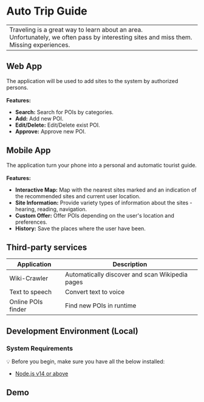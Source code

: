 # Auto Trip Guide
<table>
<tr>
<td>
Traveling is a great way to learn about an area.  <br />
Unfortunately, we often pass by interesting sites and miss them. Missing experiences.
</td>
</tr>
</table>

## Web App
The application will be used to add sites to the system by authorized persons. <br /><br />
**Features:**
* **Search:** Search for POIs by categories.
* **Add:** Add new POI.
* **Edit/Delete:** Edit/Delete exist POI.
* **Approve:** Approve new POI.


## Mobile App
The application turn your phone into a personal and automatic tourist guide. <br /><br />
**Features:**
* **Interactive Map:** Map with the nearest sites marked and an indication of the recommended sites and current user location.
* **Site Information:** Provide variety types of information about the sites - hearing, reading, navigation.
* **Custom Offer:** Offer POIs depending on the user's location and preferences.
* **History:** Save the places where the user have been.




## Third-party services

| Application             | Description                                      |
| ----------------------- | ------------------------------------------------ |
| Wiki-Crawler            | Automatically discover and scan Wikipedia pages  |
| Text to speech          | Convert text to voice                            |
| Online POIs finder      | Find new POIs in runtime                         |


## Development Environment (Local)
### System Requirements

:bulb: Before you begin, make sure you have all the below installed:

- [Node.js v14 or above](https://nodejs.org/en/download/)

## Demo


